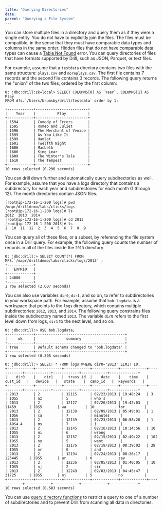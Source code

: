 ```yaml
---
title: "Querying Directories"
date: 
parent: "Querying a File System"
---
```

You can store multiple files in a directory and query them as if they were a
single entity. You do not have to explicitly join the files. The files must be
compatible, in the sense that they must have comparable data types and columns
in the same order. Hidden files that do not have comparable data types can cause a [Table Not Found]({{site.baseurl}}/docs/troubleshooting/#table-not-found) error. You can query directories of files that have formats supported by Drill, such as JSON, Parquet, or text files. 

For example, assume that a `testdata` directory contains two files with the
same structure: `plays.csv` and `moreplays.csv`. The first file contains 7
records and the second file contains 3 records. The following query returns
the "union" of the two files, ordered by the first column:

    0: jdbc:drill:zk=local> SELECT COLUMNS[0] AS `Year`, COLUMNS[1] AS Play 
    FROM dfs.`/Users/brumsby/drill/testdata` order by 1;
 
    +------------+------------------------+
    |    Year    |          Play          |
    +------------+------------------------+
    | 1594       | Comedy of Errors       |
    | 1595       | Romeo and Juliet       |
    | 1596       | The Merchant of Venice |
    | 1599       | As You Like It         |
    | 1599       | Hamlet                 |
    | 1601       | Twelfth Night          |
    | 1606       | Macbeth                |
    | 1606       | King Lear              |
    | 1609       | The Winter's Tale      |
    | 1610       | The Tempest            |
    +------------+------------------------+
    10 rows selected (0.296 seconds)

You can drill down further and automatically query subdirectories as well. For
example, assume that you have a logs directory that contains a subdirectory
for each year and subdirectories for each month (1 through 12). The month
directories contain JSON files.

    [root@ip-172-16-1-200 logs]# pwd
    /mapr/drilldemo/labs/clicks/logs
    [root@ip-172-16-1-200 logs]# ls
    2012  2013  2014
    [root@ip-172-16-1-200 logs]# cd 2013
    [root@ip-172-16-1-200 2013]# ls
    1  10  11  12  2  3  4  5  6  7  8  9

You can query all of these files, or a subset, by referencing the file system
once in a Drill query. For example, the following query counts the number of
records in all of the files inside the `2013` directory:

    0: jdbc:drill:> SELECT COUNT(*) FROM MFS.`/mapr/drilldemo/labs/clicks/logs/2013` ;
    +------------+
    |   EXPR$0   |
    +------------+
    | 24000      |
    +------------+
    1 row selected (2.607 seconds)

You can also use variables `dir0`, `dir1`, and so on, to refer to
subdirectories in your workspace path. For example, assume that `bob.logdata`
is a workspace that points to the `logs` directory, which contains multiple
subdirectories: `2012`, `2013`, and `2014`. The following query constrains
files inside the subdirectory named `2013`. The variable `dir0` refers to the
first level down from logs, `dir1` to the next level, and so on.

    0: jdbc:drill:> USE bob.logdata;
    +------------+-----------------------------------------+
    |     ok     |              summary                    |
    +------------+-----------------------------------------+
    | true       | Default schema changed to 'bob.logdata' |
    +------------+-----------------------------------------+
    1 row selected (0.305 seconds)
 
    0: jdbc:drill:> SELECT * FROM logs WHERE dir0='2013' LIMIT 10;
    +------------+------------+------------+------------+------------+------------+------------+------------+------------+-------------+
    |    dir0    |    dir1    |  trans_id  |    date    |    time    |  cust_id   |   device   |   state    |  camp_id   |  keywords   |
    +------------+------------+------------+------------+------------+------------+------------+------------+------------+-------------+
    | 2013       | 2          | 12115      | 02/23/2013 | 19:48:24   | 3          | IOS5       | az         | 5          | who's       |
    | 2013       | 2          | 12127      | 02/26/2013 | 19:42:03   | 11459      | IOS5       | wa         | 10         | for         |
    | 2013       | 2          | 12138      | 02/09/2013 | 05:49:01   | 1          | IOS6       | ca         | 7          | minutes     |
    | 2013       | 2          | 12139      | 02/23/2013 | 06:58:20   | 1          | AOS4.4     | ms         | 7          | i           |
    | 2013       | 2          | 12145      | 02/10/2013 | 10:14:56   | 10         | IOS5       | mi         | 6          | wrong       |
    | 2013       | 2          | 12157      | 02/15/2013 | 02:49:22   | 102        | IOS5       | ny         | 5          | want        |
    | 2013       | 2          | 12176      | 02/19/2013 | 08:39:02   | 28         | IOS5       | or         | 0          | and         |
    | 2013       | 2          | 12194      | 02/24/2013 | 08:26:17   | 125445     | IOS5       | ar         | 0          | say         |
    | 2013       | 2          | 12236      | 02/05/2013 | 01:40:05   | 10         | IOS5       | nj         | 2          | sir         |
    | 2013       | 2          | 12249      | 02/03/2013 | 04:45:47   | 21725      | IOS5       | nj         | 5          | no          |
    +------------+------------+------------+------------+------------+------------+------------+------------+------------+-------------+
    10 rows selected (0.583 seconds)

You can use [query directory functions]({{site.baseurl}}/docs/query-directory-functions/) to restrict a query to one of a number of subdirectories and to prevent Drill from scanning all data in directories.

